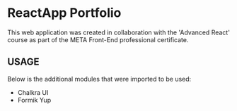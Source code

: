 # ReactApp Portfolio

This web application was created in collaboration with the 'Advanced React' course as part of the META Front-End professional certificate.

## USAGE

Below is the additional modules that were imported to be used:

* Chalkra UI
* Formik Yup
